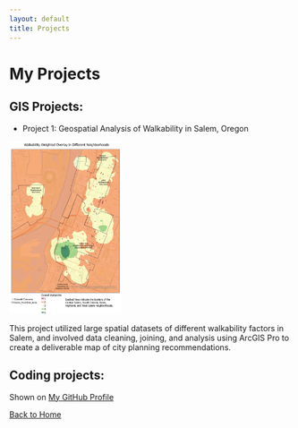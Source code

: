 ```yaml
---
layout: default
title: Projects
---
```


# My Projects

## GIS Projects:

- Project 1: Geospatial Analysis of Walkability in Salem, Oregon

<a href="assets/Salem_Final_Project.pdf">
    <img src="assets/FinalMapNeighborhoodIssues.jpg" alt="Project 1 Image" style="width: 200px;">
</a>

This project utilized large spatial datasets of different walkability factors in Salem, and involved data cleaning, joining, and analysis using ArcGIS Pro to create a deliverable map of city planning recommendations.


## Coding projects:

Shown on [My GitHub Profile](https://github.com/siegelhannah)


[Back to Home](index.md)
